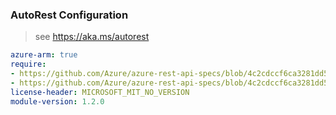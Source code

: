 ### AutoRest Configuration

> see https://aka.ms/autorest

``` yaml
azure-arm: true
require:
- https://github.com/Azure/azure-rest-api-specs/blob/4c2cdccf6ca3281dd50ed8788ce1de2e0d480973/specification/labservices/resource-manager/readme.md
- https://github.com/Azure/azure-rest-api-specs/blob/4c2cdccf6ca3281dd50ed8788ce1de2e0d480973/specification/labservices/resource-manager/readme.go.md
license-header: MICROSOFT_MIT_NO_VERSION
module-version: 1.2.0

```